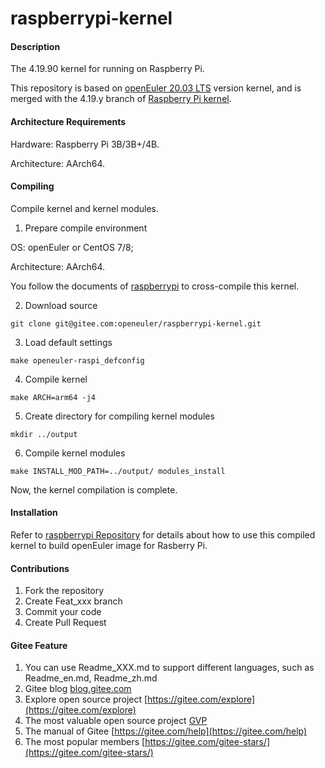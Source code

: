 # raspberrypi-kernel

#### Description

The 4.19.90 kernel for running on Raspberry Pi.

This repository is based on [openEuler 20.03 LTS](https://gitee.com/openeuler/kernel/tree/openEuler-1.0-LTS/) version kernel, and is merged with the 4.19.y branch of [Raspberry Pi kernel](https://github.com/raspberrypi/linux/tree/rpi-4.19.y).

#### Architecture Requirements

Hardware: Raspberry Pi 3B/3B+/4B.

Architecture: AArch64.

#### Compiling

Compile kernel and kernel modules.

1.  Prepare compile environment

OS: openEuler or CentOS 7/8;

Architecture: AArch64.

You follow the documents of [raspberrypi](https://gitee.com/openeuler/raspberrypi/blob/master/README.en.md) to cross-compile this kernel. 

2.  Download source

`git clone git@gitee.com:openeuler/raspberrypi-kernel.git`

3.  Load default settings

`make openeuler-raspi_defconfig`

4.  Compile kernel

`make ARCH=arm64 -j4`

5.  Create directory for compiling kernel modules

`mkdir ../output`

6.  Compile kernel modules

`make INSTALL_MOD_PATH=../output/ modules_install`

Now, the kernel compilation is complete.

#### Installation

Refer to [raspberrypi Repository](https://gitee.com/openeuler/raspberrypi) for details about how to use this compiled kernel to build openEuler image for Rasberry Pi.

#### Contributions

1.  Fork the repository
2.  Create Feat_xxx branch
3.  Commit your code
4.  Create Pull Request


#### Gitee Feature

1.  You can use Readme\_XXX.md to support different languages, such as Readme\_en.md, Readme\_zh.md
2.  Gitee blog [blog.gitee.com](https://blog.gitee.com)
3.  Explore open source project [https://gitee.com/explore](https://gitee.com/explore)
4.  The most valuable open source project [GVP](https://gitee.com/gvp)
5.  The manual of Gitee [https://gitee.com/help](https://gitee.com/help)
6.  The most popular members  [https://gitee.com/gitee-stars/](https://gitee.com/gitee-stars/)

